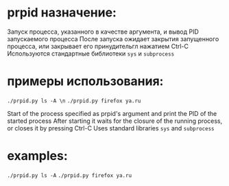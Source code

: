 # prpid назначение:
Запуск процесса, указанного в качестве аргумента, и вывод PID запускаемого процесса
После запуска ожидает закрытия запущенного процесса, или закрывает его принудительгл нажатием Ctrl-C
Используются стандартные библиотеки `sys` и `subprocess`

# примеры использования:
`./prpid.py ls -A \n`
`./prpid.py firefox ya.ru`

Start of the process specified as prpid's argument and print the PID of the started process
After starting it waits for the closure of the running process, or closes it by pressing Ctrl-C
Uses standard libraries `sys` and `subprocess`

# examples:
`./prpid.py ls -A`
`./prpid.py firefox ya.ru`
